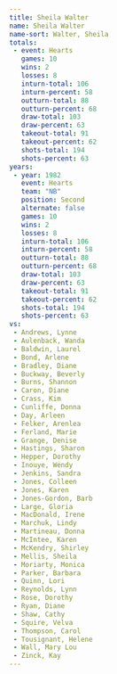 ```yaml
---
title: Sheila Walter
name: Sheila Walter
name-sort: Walter, Sheila
totals:
 - event: Hearts
   games: 10
   wins: 2
   losses: 8
   inturn-total: 106
   inturn-percent: 58
   outturn-total: 88
   outturn-percent: 68
   draw-total: 103
   draw-percent: 63
   takeout-total: 91
   takeout-percent: 62
   shots-total: 194
   shots-percent: 63
years:
 - year: 1982
   event: Hearts
   team: "NB"
   position: Second
   alternate: false
   games: 10
   wins: 2
   losses: 8
   inturn-total: 106
   inturn-percent: 58
   outturn-total: 88
   outturn-percent: 68
   draw-total: 103
   draw-percent: 63
   takeout-total: 91
   takeout-percent: 62
   shots-total: 194
   shots-percent: 63
vs:
 - Andrews, Lynne
 - Aulenback, Wanda
 - Baldwin, Laurel
 - Bond, Arlene
 - Bradley, Diane
 - Buckway, Beverly
 - Burns, Shannon
 - Caron, Diane
 - Crass, Kim
 - Cunliffe, Donna
 - Day, Arleen
 - Felker, Arenlea
 - Ferland, Marie
 - Grange, Denise
 - Hastings, Sharon
 - Hepper, Dorothy
 - Inouye, Wendy
 - Jenkins, Sandra
 - Jones, Colleen
 - Jones, Karen
 - Jones-Gordon, Barb
 - Large, Gloria
 - MacDonald, Irene
 - Marchuk, Lindy
 - Martineau, Donna
 - McIntee, Karen
 - McKendry, Shirley
 - Mellis, Sheila
 - Moriarty, Monica
 - Parker, Barbara
 - Quinn, Lori
 - Reynolds, Lynn
 - Rose, Dorothy
 - Ryan, Diane
 - Shaw, Cathy
 - Squire, Velva
 - Thompson, Carol
 - Tousignant, Helene
 - Wall, Mary Lou
 - Zinck, Kay
---
```


